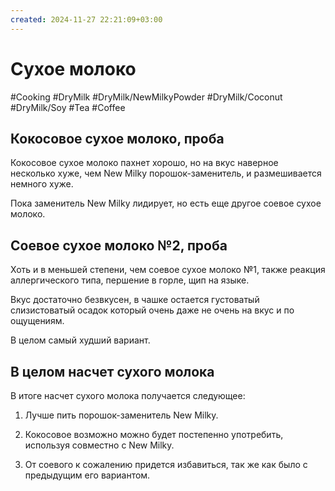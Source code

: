 ```yaml
---
created: 2024-11-27 22:21:09+03:00
---
```


# Сухое молоко

#Cooking #DryMilk #DryMilk/NewMilkyPowder #DryMilk/Coconut #DryMilk/Soy #Tea #Coffee

## Кокосовое сухое молоко, проба

Кокосовое сухое молоко пахнет хорошо, но на вкус наверное несколько хуже, чем New Milky порошок-заменитель, и размешивается немного хуже.

Пока заменитель New Milky лидирует, но есть еще другое соевое сухое молоко.

## Соевое сухое молоко №2, проба

Хоть и в меньшей степени, чем соевое сухое молоко №1, также реакция аллергического типа, першение в горле, щип на языке.

Вкус достаточно безвкусен, в чашке остается густоватый слизистоватый осадок который очень даже не очень на вкус и по ощущениям.

В целом самый худший вариант.

## В целом насчет сухого молока

В итоге насчет сухого молока получается следующее:

1. Лучше пить порошок-заменитель New Milky.

2. Кокосовое возможно можно будет постепенно употребить, используя совместно с New Milky.

3. От соевого к сожалению придется избавиться, так же как было с предыдущим его вариантом.